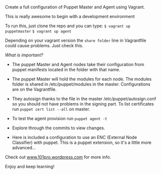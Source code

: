 Create a full configuration of Puppet Master and Agent using Vagrant. 

This is really awesome to begin with a development environment

To run this, just clone the repo and you can type:
`$ vagrant up puppetmaster`
`$ vagrant up agent`

Depending on your vagrant version the `share folder` line in Vagrantfile
could cause problems. Just check this. 

*What is important?*

- The puppet Master and Agent nodes take their configuration from 
puppet manifests located in the folder with that name. 

- The puppet Master will hold the modules for each node.
The modules folder is shared in /etc/puppet/modules in the master. 
Configurations are on the Vagrantfile.

- They autosign thanks to the file in the master /etc/puppet/autosign.conf
so you should not have problems in the signing part. 
To list certificates run `puppet cert list --all` on master. 

- To test the agent provision run `puppet agent -t`

- Explore through the commits to view changes. 
- Here is included a configuration to use an ENC (External Node Classifier) with puppet. This is a puppet extension, so it's a little more advanced...

Check out www.101pro.wordpress.com for more info. 

Enjoy and keep learning! 